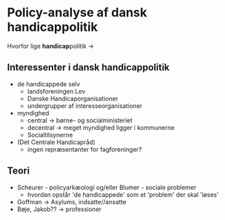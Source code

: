 # Policy-analyse af dansk handicappolitik

Hvorfor lige **handicap**politik -> 


## Interessenter i dansk handicappolitik

- de handicappede selv
    - landsforeningen Lev
    - Danske Handicaporganisationer
    - undergrupper af interesseorganisationer
- myndighed
    - central -> børne- og socialministeriet
    - decentral -> meget myndighed ligger i kommunerne
    - Socialtilsynerne
- (Det Centrale Handicapråd)
    - ingen repræsentanter for fagforeninger?


## Teori

- Scheurer - policyarkæologi og/eller Blumer - sociale problemer
    - hvordan opstår 'de handicappede' som et 'problem' der skal 'løses'
- Goffman -> Asylums, indsatte//ansatte
- Bøje, Jakob?? -> professioner
